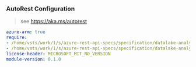 ### AutoRest Configuration

> see https://aka.ms/autorest

``` yaml
azure-arm: true
require:
- /home/vsts/work/1/s/azure-rest-api-specs/specification/datalake-analytics/resource-manager/readme.md
- /home/vsts/work/1/s/azure-rest-api-specs/specification/datalake-analytics/resource-manager/readme.go.md
license-header: MICROSOFT_MIT_NO_VERSION
module-version: 0.1.0
```